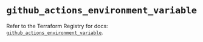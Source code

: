 # `github_actions_environment_variable`

Refer to the Terraform Registry for docs: [`github_actions_environment_variable`](https://registry.terraform.io/providers/integrations/github/6.4.0/docs/resources/actions_environment_variable).
